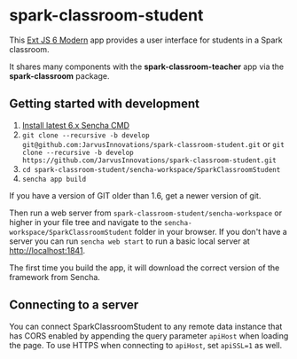 # spark-classroom-student

This [Ext JS 6 Modern](http://docs.sencha.com/extjs/6.0/) app provides a user interface for students in a Spark classroom.

It shares many components with the **spark-classroom-teacher** app via the **spark-classroom** package.

## Getting started with development
1. [Install latest 6.x Sencha CMD](https://www.sencha.com/products/extjs/cmd-download/)
2. `git clone --recursive -b develop git@github.com:JarvusInnovations/spark-classroom-student.git`
   or `git clone --recursive -b develop https://github.com/JarvusInnovations/spark-classroom-student.git`
3. `cd spark-classroom-student/sencha-workspace/SparkClassroomStudent`
4. `sencha app build`

If you have a version of GIT older than 1.6, get a newer version of git.

Then run a web server from `spark-classroom-student/sencha-workspace` or higher in your file tree and navigate to the
`sencha-workspace/SparkClassroomStudent` folder in your browser. If you don't have a server you can run `sencha web start`
to run a basic local server at [http://localhost:1841](http://localhost:1841).

The first time you build the app, it will download the correct version of the framework from Sencha.

## Connecting to a server
You can connect SparkClassroomStudent to any remote data instance that has CORS enabled by appending the query
parameter `apiHost` when loading the page. To use HTTPS when connecting to `apiHost`, set `apiSSL=1` as well.